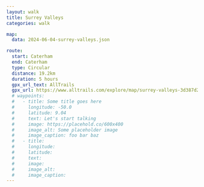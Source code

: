 ```yaml
---
layout: walk
title: Surrey Valleys
categories: walk

map:
  data: 2024-06-04-surrey-valleys.json

route:
  start: Caterham
  end: Caterham
  type: Circular
  distance: 19.2km
  duration: 5 hours
  gpx_url_text: AllTrails
  gpx_url: https://www.alltrails.com/explore/map/surrey-valleys-3d387d2?u=m&sh=xr4vxe
  # waypoints:
  #   - title: Some title goes here
  #     longitude: -50.0
  #     latitude: 9.04
  #     text: Let's start talking
  #     image: https://placehold.co/600x400
  #     image_alt: Some placeholder image
  #     image_caption: foo bar baz
  #   - title:
  #     longitude:
  #     latitude:
  #     text:
  #     image:
  #     image_alt:
  #     image_caption:
---
```


